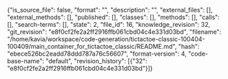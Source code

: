 {"is_source_file": false, "format": "", "description": "", "external_files": [], "external_methods": [], "published": [], "classes": [], "methods": [], "calls": [], "search-terms": [], "state": 2, "file_id": 16, "knowledge_revision": 32, "git_revision": "e8f0cf2fe2a2ff2916ffb061cbd04c4e331d03bd", "filename": "/home/kavia/workspace/code-generation/tictactoe-classic-100404-100409/main_container_for_tictactoe_classic/README.md", "hash": "ebece526bc2eadd78ddd787a76c56607", "format-version": 4, "code-base-name": "default", "revision_history": [{"32": "e8f0cf2fe2a2ff2916ffb061cbd04c4e331d03bd"}]}
